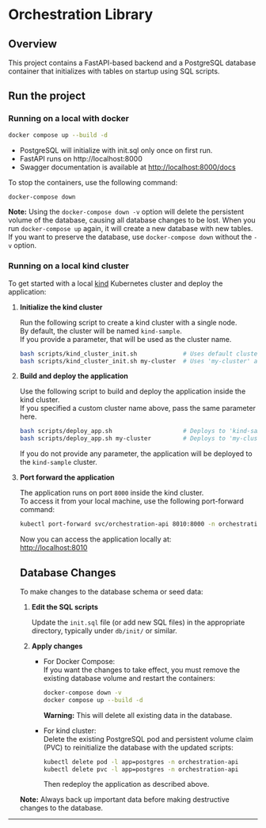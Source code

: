 # Orchestration Library

## Overview

This project contains a FastAPI-based backend and a PostgreSQL database container that initializes with tables on startup using SQL scripts.

## Run the project

### Running on a local with docker
```bash
docker compose up --build -d
```
- PostgreSQL will initialize with init.sql only once on first run.
- FastAPI runs on http://localhost:8000
- Swagger documentation is available at [http://localhost:8000/docs](http://localhost:8000/docs)

To stop the containers, use the following command:

```bash
docker-compose down
```

**Note:** Using the `docker-compose down -v` option will delete the persistent volume of the database, causing all database changes to be lost. When you run `docker-compose up` again, it will create a new database with new tables. If you want to preserve the database, use `docker-compose down` without the `-v` option.

### Running on a local kind cluster

To get started with a local [kind](https://kind.sigs.k8s.io/) Kubernetes cluster and deploy the application:

1. **Initialize the kind cluster**

   Run the following script to create a kind cluster with a single node.  
   By default, the cluster will be named `kind-sample`.  
   If you provide a parameter, that will be used as the cluster name.

   ```bash
   bash scripts/kind_cluster_init.sh             # Uses default cluster name 'kind-sample'
   bash scripts/kind_cluster_init.sh my-cluster  # Uses 'my-cluster' as the cluster name
   ```

2. **Build and deploy the application**

   Use the following script to build and deploy the application inside the kind cluster.  
   If you specified a custom cluster name above, pass the same parameter here.

   ```bash
   bash scripts/deploy_app.sh                    # Deploys to 'kind-sample' by default
   bash scripts/deploy_app.sh my-cluster         # Deploys to 'my-cluster'
   ```

   If you do not provide any parameter, the application will be deployed to the `kind-sample` cluster.

3. **Port forward the application**

   The application runs on port `8000` inside the kind cluster.  
   To access it from your local machine, use the following port-forward command:

   ```bash
   kubectl port-forward svc/orchestration-api 8010:8000 -n orchestration-api
   ```

   Now you can access the application locally at:  
   [http://localhost:8010](http://localhost:8010)

   ## Database Changes

   To make changes to the database schema or seed data:

   1. **Edit the SQL scripts**

      Update the `init.sql` file (or add new SQL files) in the appropriate directory, typically under `db/init/` or similar.

   2. **Apply changes**

      - For Docker Compose:  
        If you want the changes to take effect, you must remove the existing database volume and restart the containers:
        ```bash
        docker-compose down -v
        docker compose up --build -d
        ```
        **Warning:** This will delete all existing data in the database.

      - For kind cluster:  
        Delete the existing PostgreSQL pod and persistent volume claim (PVC) to reinitialize the database with the updated scripts:
        ```bash
        kubectl delete pod -l app=postgres -n orchestration-api
        kubectl delete pvc -l app=postgres -n orchestration-api
        ```
        Then redeploy the application as described above.

   **Note:** Always back up important data before making destructive changes to the database.

---
